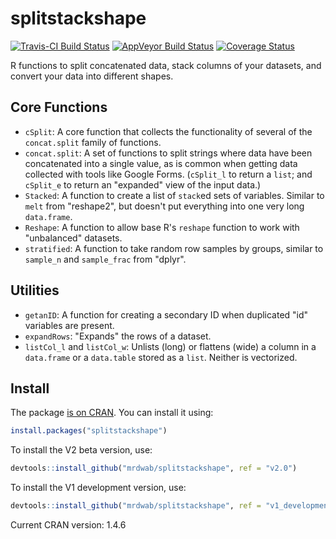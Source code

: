 # splitstackshape

[![Travis-CI Build Status](https://travis-ci.org/mrdwab/splitstackshape.svg?branch=master)](https://travis-ci.org/mrdwab/splitstackshape)
[![AppVeyor Build Status](https://ci.appveyor.com/api/projects/status/github/mrdwab/splitstackshape?branch=master&svg=true)](https://ci.appveyor.com/project/mrdwab/splitstackshape)
[![Coverage Status](https://img.shields.io/codecov/c/github/mrdwab/splitstackshape/master.svg)](https://codecov.io/gh/mrdwab/splitstackshape/branch/master)

R functions to split concatenated data, stack columns of your datasets, and convert your data into different shapes.

## Core Functions

* `cSplit`: A core function that collects the functionality of several of the  `concat.split` family of functions.
* `concat.split`: A set of functions to split strings where data have been concatenated into a single value, as is common when getting data collected with tools like Google Forms. (`cSplit_l` to return a `list`; and `cSplit_e` to return an "expanded" view of the input data.)
* `Stacked`: A function to create a list of `stack`ed sets of variables. Similar to `melt` from "reshape2", but doesn't put everything into one very long `data.frame`.
* `Reshape`: A function to allow base R's `reshape` function to work with "unbalanced" datasets.
* `stratified`: A function to take random row samples by groups, similar to `sample_n` and `sample_frac` from "dplyr".

## Utilities

* `getanID`: A function for creating a secondary ID when duplicated "id" variables are present.
* `expandRows`: "Expands" the rows of a dataset.
* `listCol_l` and `listCol_w`: Unlists (long) or flattens (wide) a column in a `data.frame` or a `data.table` stored as a `list`. Neither is vectorized.

## Install

The package [is on CRAN](https://CRAN.R-project.org/package=splitstackshape). You can install it using:

```r
install.packages("splitstackshape")
```

To install the V2 beta version, use:

```r
devtools::install_github("mrdwab/splitstackshape", ref = "v2.0")
```

To install the V1 development version, use:

```r
devtools::install_github("mrdwab/splitstackshape", ref = "v1_development")
```

Current CRAN version: 1.4.6
